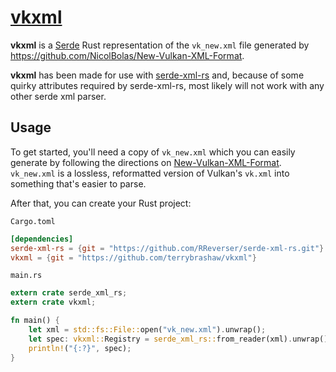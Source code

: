 # [vkxml](https://terrybrashaw.github.io/vkxml/vkxml/)

**vkxml** is a [Serde](https://github.com/serde-rs/serde) Rust representation of the `vk_new.xml` file generated by https://github.com/NicolBolas/New-Vulkan-XML-Format.

**vkxml** has been made for use with [serde-xml-rs](https://github.com/RReverser/serde-xml-rs) and, because of some quirky attributes required by serde-xml-rs, most likely will not work with any other serde xml parser.

## Usage

To get started, you'll need a copy of `vk_new.xml` which you can easily generate by following the directions on [New-Vulkan-XML-Format](https://github.com/NicolBolas/New-Vulkan-XML-Format). `vk_new.xml` is a lossless, reformatted version of Vulkan's `vk.xml` into something that's easier to parse.

After that, you can create your Rust project:

`Cargo.toml`
```toml
[dependencies]
serde-xml-rs = {git = "https://github.com/RReverser/serde-xml-rs.git"}
vkxml = {git = "https://github.com/terrybrashaw/vkxml"}
```

`main.rs`
```rust
extern crate serde_xml_rs;
extern crate vkxml;

fn main() {
    let xml = std::fs::File::open("vk_new.xml").unwrap();
    let spec: vkxml::Registry = serde_xml_rs::from_reader(xml).unwrap();
    println!("{:?}", spec);
}
```

